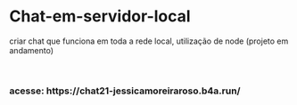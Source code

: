 # Chat-em-servidor-local
criar chat que funciona em toda a rede local, utilização de node (projeto em andamento)
<!--
criar conta:
https://cadastrochat-jessicamoreiraroso.b4a.run/-->
<br>
<h3>acesse: https://chat21-jessicamoreiraroso.b4a.run/ <h3>
